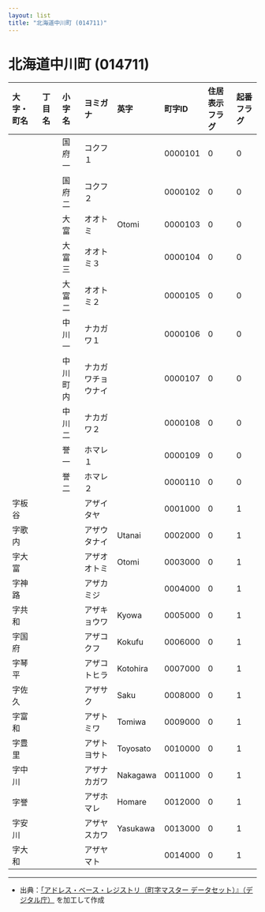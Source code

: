 ```yaml
---
layout: list
title: "北海道中川町 (014711)"
---
```


# 北海道中川町 (014711)

| 大字・町名 | 丁目名 | 小字名 | ヨミガナ | 英字 | 町字ID | 住居表示フラグ | 起番フラグ |
|:---|:---|:---|:---|:---|:---|:---|:---|
|  |  | 国府一 |   コクフ１ |  | 0000101 | 0 | 0 |
|  |  | 国府二 |   コクフ２ |  | 0000102 | 0 | 0 |
|  |  | 大富 |   オオトミ | Otomi | 0000103 | 0 | 0 |
|  |  | 大富三 |   オオトミ３ |  | 0000104 | 0 | 0 |
|  |  | 大富二 |   オオトミ２ |  | 0000105 | 0 | 0 |
|  |  | 中川一 |   ナカガワ１ |  | 0000106 | 0 | 0 |
|  |  | 中川町内 |   ナカガワチョウナイ |  | 0000107 | 0 | 0 |
|  |  | 中川二 |   ナカガワ２ |  | 0000108 | 0 | 0 |
|  |  | 誉一 |   ホマレ１ |  | 0000109 | 0 | 0 |
|  |  | 誉二 |   ホマレ２ |  | 0000110 | 0 | 0 |
| 字板谷 |  |  | アザイタヤ   |  | 0001000 | 0 | 1 |
| 字歌内 |  |  | アザウタナイ   | Utanai | 0002000 | 0 | 1 |
| 字大富 |  |  | アザオオトミ   | Otomi | 0003000 | 0 | 1 |
| 字神路 |  |  | アザカミジ   |  | 0004000 | 0 | 1 |
| 字共和 |  |  | アザキョウワ   | Kyowa | 0005000 | 0 | 1 |
| 字国府 |  |  | アザコクフ   | Kokufu | 0006000 | 0 | 1 |
| 字琴平 |  |  | アザコトヒラ   | Kotohira | 0007000 | 0 | 1 |
| 字佐久 |  |  | アザサク   | Saku | 0008000 | 0 | 1 |
| 字富和 |  |  | アザトミワ   | Tomiwa | 0009000 | 0 | 1 |
| 字豊里 |  |  | アザトヨサト   | Toyosato | 0010000 | 0 | 1 |
| 字中川 |  |  | アザナカガワ   | Nakagawa | 0011000 | 0 | 1 |
| 字誉 |  |  | アザホマレ   | Homare | 0012000 | 0 | 1 |
| 字安川 |  |  | アザヤスカワ   | Yasukawa | 0013000 | 0 | 1 |
| 字大和 |  |  | アザヤマト   |  | 0014000 | 0 | 1 |

---

- 出典：[「アドレス・ベース・レジストリ（町字マスター データセット）』（デジタル庁）](https://www.digital.go.jp/policies/base_registry_address/) を加工して作成